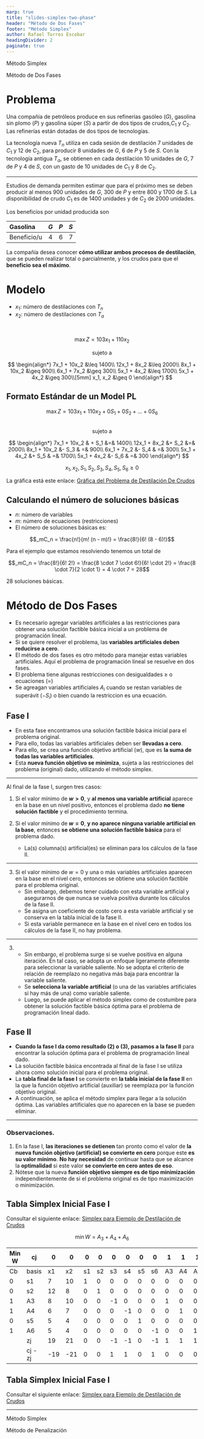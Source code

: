 ```yaml
---
marp: true
title: "slides-simplex-two-phase"
header: "Método de Dos Fases"
footer: "Método Simplex"
author: Rafael Torres Escobar
headingDivider: 2
paginate: true
---
```




<!-- _paginate: skip -->

<p class="outstanding-title">Método Simplex</p>

<p class="outstanding-subtitle">Método de Dos Fases</p>



# Problema

Una compañía de petróleos produce en sus refinerías gasóleo ($G$), gasolina sin plomo ($P$) y gasolina súper ($S$) a partir de dos tipos de crudos,$C_1$ y $C_2$. Las refinerías están dotadas de dos tipos de tecnologías.

La tecnología nueva $T_n$ utiliza en cada sesión de destilación 7 unidades de $C_1$ y 12 de $C_2$, para producir 8 unidades de $G$, 6 de $P$ y 5 de $S$. Con la tecnología antigua $T_a$, se obtienen en cada destilación 10 unidades de $G$, 7 de $P$ y 4 de $S$, con un gasto de 10 unidades de $C_1$ y 8 de $C_2$.

---

Estudios de demanda permiten estimar que para el próximo mes se deben producir al menos 900 unidades de $G$, 300 de $P$ y entre 800 y 1700 de $S$. La disponibilidad de crudo $C_1$ es de 1400 unidades y de $C_2$ de 2000 unidades.

Los beneficios por unidad producida son

| Gasolina    | $G$ | $P$ | $S$ |
|:------------|:---:|:---:|:---:|
| Beneficio/u |  4  |  6  |  7  |


  La compañía desea conocer **cómo utilizar ambos procesos de destilación**, que se pueden realizar total o parcialmente, y los crudos para que el **beneficio sea el máximo**.

# Modelo

- $x_1$: número de destilaciones con $T_n$ 
- $x_2$: número de destilaciones con $T_a$


<br>

$$\max Z = 103x_1 + 110x_2$$

<center>sujeto a </center>

$$
\begin{align*}
    7x_1 + 10x_2 &\leq 1400\\
    12x_1 + 8x_2 &\leq 2000\\
    8x_1 + 10x_2 &\geq 900\\
    6x_1 + 7x_2 &\geq 300\\
    5x_1 + 4x_2 &\leq 1700\\
    5x_1 + 4x_2 &\geq 300\\[5mm]
    x_1, x_2 &\geq 0
\end{align*}
$$

## Formato Estándar de un Model PL

$$\max Z = 103x_1 + 110x_2 + 0S_1 + 0S_2 + \ldots + 0S_6$$


<br>
<center>sujeto a </center>

$$
\begin{align*}
    7x_1 + 10x_2 & + S_1    &=& 1400\\
    12x_1 + 8x_2 &+ S_2  &=& 2000\\
    8x_1 + 10x_2 &- S_3 & =& 900\\
    6x_1 + 7x_2 &- S_4 & =& 300\\
    5x_1 + 4x_2 &+ S_5 & =& 1700\\
    5x_1 + 4x_2 &- S_6 & =& 300
\end{align*}
$$

$$x_1, x_2, S_1, S_2, S_3, S_4, S_5, S_6  \geq 0$$


La gráfica está este enlace: <a href="https://www.geogebra.org/calculator/njyyua9d" target="_blank" alt="plot">Gráfica del Problema de Destilación De Crudos</a>



## Calculando el número de soluciones básicas

- $n$: número de variables
- $m$: número de ecuaciones (restricciones)
- El número de soluciones básicas es:

$$_mC_n = \frac{n!}{m! (n - m)!} = \frac{8!}{6! (8 - 6)!}$$

Para el ejemplo que estamos resolviendo tenemos un total de 

$$_mC_n = \frac{8!}{6! 2!} = \frac{8 \cdot 7 \cdot 6!}{6! \cdot 2!} = \frac{8 \cdot 7}{2 \cdot 1} = 4 \cdot 7 = 28$$

28 soluciones básicas.




# Método de Dos Fases

- Es necesario agregar variables artificiales a las restricciones para obtener una solución factible básica inicial a un problema de programación lineal. 
- Si se quiere resolver el problema, las **variables artificiales deben reducirse a cero**. 
- El método de dos fases es otro método para manejar estas variables artificiales. Aquí el problema de programación lineal se resuelve en dos fases.
- El problema tiene algunas restricciones con desigualdades $\geq$ o ecuaciones ($=$)
- Se agreagan variables artificiales $A_i$ cuando se restan variables de superávit $(- S_i)$ o bien cuando la restriccion es una ecuación.


## Fase I

+ En esta fase encontramos una solución factible básica inicial para el problema original. 
+ Para ello, todas las variables artificiales deben ser **llevadas a cero**. 
+ Para ello, se crea una función objetivo artificial $(w)$, que es **la suma de todas las variables artificiales**. 
+ Esta **nueva función objetivo se minimiza**, sujeta a las restricciones del problema (original) dado, utilizando el método simplex. 

---

Al final de la fase I, surgen tres casos:

1. Si el valor mínimo de **$w > 0$**, y **al menos una variable artificial** aparece en la base en un nivel positivo, entonces el problema dado **no tiene solución factible** y el procedimiento termina.

2. Si el valor mínimo de **$w = 0$**, **y no aparece ninguna variable artificial en la base**, entonces **se obtiene una solución factible básica** para el problema dado. 
    + La(s) columna(s) artificial(es) se eliminan para los cálculos de la fase II.

---

3. Si el valor mínimo de $w = 0$ y una o más variables artificiales aparecen en la base en el nivel cero, entonces se obtiene una solución factible para el problema original. 
    + Sin embargo, debemos tener cuidado con esta variable artificial y asegurarnos de que nunca se vuelva positiva durante los cálculos de la fase II.
    - Se asigna un coeficiente de costo cero a esta variable artificial y se conserva en la tabla inicial de la fase II.
    - Si esta variable permanece en la base en el nivel cero en todos los cálculos de la fase II, no hay problema.

---

3.    
   - Sin embargo, el problema surge si se vuelve positiva en alguna iteración. En tal caso, se adopta un enfoque ligeramente diferente para seleccionar la variable saliente. No se adopta el criterio de relación de reemplazo no negativa más baja para encontrar la variable saliente.
   - Se **selecciona la variable artificial** (o una de las variables artificiales si hay más de una) como variable saliente. 
   - Luego, se puede aplicar el método simplex como de costumbre para obtener la solución factible básica óptima para el problema de programación lineal dado.

## Fase II

- **Cuando la fase I da como resultado (2) o (3), pasamos a la fase II** para encontrar la solución óptima para el problema de programación lineal dado.
- La solución factible básica encontrada al final de la fase I se utiliza ahora como solución inicial para el problema original.
- La **tabla final de la fase I** se convierte en **la tabla inicial de la fase II** en la que la función objetivo artificial (auxiliar) se reemplaza por la función objetivo original.
- A continuación, se aplica el método simplex para llegar a la solución óptima. Las variables artificiales que no aparecen en la base se pueden eliminar.

---

### Observaciones.

1.  En la fase I, **las iteraciones se detienen** tan pronto como el valor de **la nueva función objetivo (artificial) se convierte en cero** porque este **es su valor mínimo**. **No hay necesidad** de continuar hasta que se alcance la **optimalidad** si este valor **se convierte en cero antes de eso**. 
2. Nótese que la nueva **función objetivo siempre es de tipo minimización** independientemente de si el problema original es de tipo maximización o minimización.


## Tabla Simplex Inicial Fase I

Consultar el siguiente enlace: <a href="https://docs.google.com/spreadsheets/d/1bweGkQ2UR7GTtNDsAnMKCwXScdR0Zw5YpyoqgoVZC3s/edit?usp=sharing" target="_blank" alt="big M method">Simplex para Ejemplo de Destilación de Crudos</a>

$$\min W = A_3 + A_4 + A_6$$

| **Min W** | cj      | 0   | 0   | 0  | 0  | 0  | 0  | 0  | 0  | 1  | 1  | 1  |      |
|-----------|---------|-----|-----|----|----|----|----|----|----|----|----|----|------|
| Cb        | basis   | x1  | x2  | s1 | s2 | s3 | s4 | s5 | s6 | A3 | A4 | A6 | b    |
| 0         | s1      | 7   | 10  | 1  | 0  | 0  | 0  | 0  | 0  | 0  | 0  | 0  | 1400 |
| 0         | s2      | 12  | 8   | 0  | 1  | 0  | 0  | 0  | 0  | 0  | 0  | 0  | 2000 |
| 1         | A3      | 8   | 10  | 0  | 0  | -1 | 0  | 0  | 0  | 1  | 0  | 0  | 900  |
| 1         | A4      | 6   | 7   | 0  | 0  | 0  | -1 | 0  | 0  | 0  | 1  | 0  | 300  |
| 0         | s5      | 5   | 4   | 0  | 0  | 0  | 0  | 1  | 0  | 0  | 0  | 0  | 1700 |
| 1         | A6      | 5   | 4   | 0  | 0  | 0  | 0  | 0  | -1 | 0  | 0  | 1  | 300  |
|           | zj      | 19  | 21  | 0  | 0  | -1 | -1 | 0  | -1 | 1  | 1  | 1  | 1500 |
|           | cj - zj | -19 | -21 | 0  | 0  | 1  | 1  | 0  | 1  | 0  | 0  | 0  | --   |


## Tabla Simplex Inicial Fase I

Consultar el siguiente enlace: <a href="https://docs.google.com/spreadsheets/d/1bweGkQ2UR7GTtNDsAnMKCwXScdR0Zw5YpyoqgoVZC3s/edit?usp=sharing" target="_blank" alt="big M method">Simplex para Ejemplo de Destilación de Crudos</a>

---

<!-- _paginate: skip -->

<p class="outstanding-title">Método Simplex</p>
<p class="outstanding-subtitle">Método de Penalización</p>

